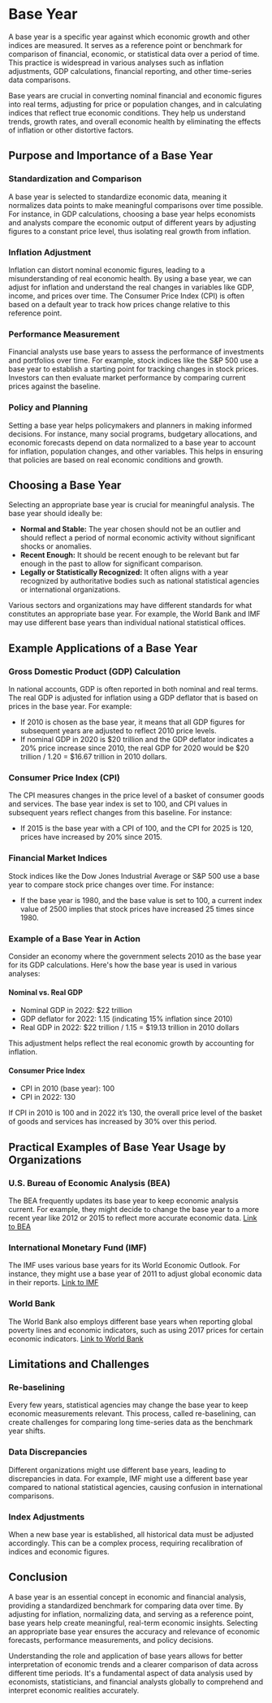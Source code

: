 # Base Year

A base year is a specific year against which economic growth and other indices are measured. It serves as a reference point or benchmark for comparison of financial, economic, or statistical data over a period of time. This practice is widespread in various analyses such as inflation adjustments, GDP calculations, financial reporting, and other time-series data comparisons. 

Base years are crucial in converting nominal financial and economic figures into real terms, adjusting for price or population changes, and in calculating indices that reflect true economic conditions. They help us understand trends, growth rates, and overall economic health by eliminating the effects of inflation or other distortive factors.

## Purpose and Importance of a Base Year

### Standardization and Comparison
A base year is selected to standardize economic data, meaning it normalizes data points to make meaningful comparisons over time possible. For instance, in GDP calculations, choosing a base year helps economists and analysts compare the economic output of different years by adjusting figures to a constant price level, thus isolating real growth from inflation.

### Inflation Adjustment
Inflation can distort nominal economic figures, leading to a misunderstanding of real economic health. By using a base year, we can adjust for inflation and understand the real changes in variables like GDP, income, and prices over time. The Consumer Price Index (CPI) is often based on a default year to track how prices change relative to this reference point.

### Performance Measurement
Financial analysts use base years to assess the performance of investments and portfolios over time. For example, stock indices like the S&P 500 use a base year to establish a starting point for tracking changes in stock prices. Investors can then evaluate market performance by comparing current prices against the baseline.

### Policy and Planning
Setting a base year helps policymakers and planners in making informed decisions. For instance, many social programs, budgetary allocations, and economic forecasts depend on data normalized to a base year to account for inflation, population changes, and other variables. This helps in ensuring that policies are based on real economic conditions and growth.

## Choosing a Base Year

Selecting an appropriate base year is crucial for meaningful analysis. The base year should ideally be:
- **Normal and Stable:** The year chosen should not be an outlier and should reflect a period of normal economic activity without significant shocks or anomalies.
- **Recent Enough:** It should be recent enough to be relevant but far enough in the past to allow for significant comparison.
- **Legally or Statistically Recognized:** It often aligns with a year recognized by authoritative bodies such as national statistical agencies or international organizations.

Various sectors and organizations may have different standards for what constitutes an appropriate base year. For example, the World Bank and IMF may use different base years than individual national statistical offices.

## Example Applications of a Base Year

### Gross Domestic Product (GDP) Calculation
In national accounts, GDP is often reported in both nominal and real terms. The real GDP is adjusted for inflation using a GDP deflator that is based on prices in the base year. For example:
- If 2010 is chosen as the base year, it means that all GDP figures for subsequent years are adjusted to reflect 2010 price levels.
- If nominal GDP in 2020 is $20 trillion and the GDP deflator indicates a 20% price increase since 2010, the real GDP for 2020 would be $20 trillion / 1.20 = $16.67 trillion in 2010 dollars.

### Consumer Price Index (CPI)
The CPI measures changes in the price level of a basket of consumer goods and services. The base year index is set to 100, and CPI values in subsequent years reflect changes from this baseline. For instance:
- If 2015 is the base year with a CPI of 100, and the CPI for 2025 is 120, prices have increased by 20% since 2015.

### Financial Market Indices
Stock indices like the Dow Jones Industrial Average or S&P 500 use a base year to compare stock price changes over time. For instance:
- If the base year is 1980, and the base value is set to 100, a current index value of 2500 implies that stock prices have increased 25 times since 1980.

### Example of a Base Year in Action
Consider an economy where the government selects 2010 as the base year for its GDP calculations. Here's how the base year is used in various analyses:

#### Nominal vs. Real GDP
- Nominal GDP in 2022: $22 trillion
- GDP deflator for 2022: 1.15 (indicating 15% inflation since 2010)
- Real GDP in 2022: $22 trillion / 1.15 = $19.13 trillion in 2010 dollars

This adjustment helps reflect the real economic growth by accounting for inflation.

#### Consumer Price Index
- CPI in 2010 (base year): 100
- CPI in 2022: 130

If CPI in 2010 is 100 and in 2022 it’s 130, the overall price level of the basket of goods and services has increased by 30% over this period.

## Practical Examples of Base Year Usage by Organizations

### U.S. Bureau of Economic Analysis (BEA)
The BEA frequently updates its base year to keep economic analysis current. For example, they might decide to change the base year to a more recent year like 2012 or 2015 to reflect more accurate economic data. [Link to BEA](https://www.bea.gov/)

### International Monetary Fund (IMF)
The IMF uses various base years for its World Economic Outlook. For instance, they might use a base year of 2011 to adjust global economic data in their reports. [Link to IMF](https://www.imf.org/)

### World Bank
The World Bank also employs different base years when reporting global poverty lines and economic indicators, such as using 2017 prices for certain economic indicators. [Link to World Bank](https://www.worldbank.org/)

## Limitations and Challenges

### Re-baselining
Every few years, statistical agencies may change the base year to keep economic measurements relevant. This process, called re-baselining, can create challenges for comparing long time-series data as the benchmark year shifts.

### Data Discrepancies
Different organizations might use different base years, leading to discrepancies in data. For example, IMF might use a different base year compared to national statistical agencies, causing confusion in international comparisons.

### Index Adjustments
When a new base year is established, all historical data must be adjusted accordingly. This can be a complex process, requiring recalibration of indices and economic figures.

## Conclusion

A base year is an essential concept in economic and financial analysis, providing a standardized benchmark for comparing data over time. By adjusting for inflation, normalizing data, and serving as a reference point, base years help create meaningful, real-term economic insights. Selecting an appropriate base year ensures the accuracy and relevance of economic forecasts, performance measurements, and policy decisions.

Understanding the role and application of base years allows for better interpretation of economic trends and a clearer comparison of data across different time periods. It's a fundamental aspect of data analysis used by economists, statisticians, and financial analysts globally to comprehend and interpret economic realities accurately.